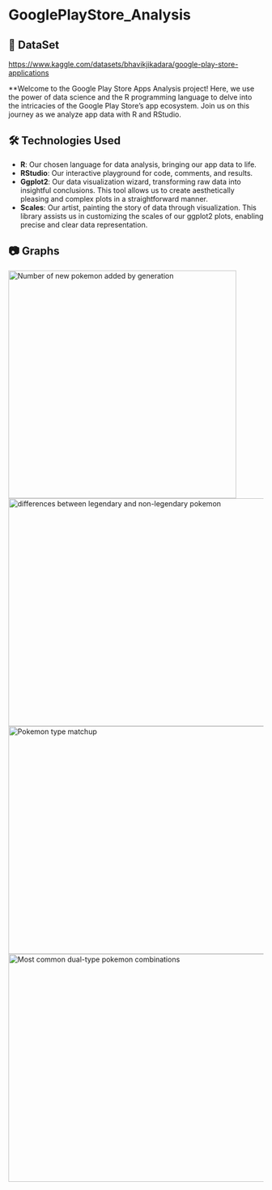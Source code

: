 # GooglePlayStore_Analysis

## 🌟 DataSet
https://www.kaggle.com/datasets/bhavikjikadara/google-play-store-applications

**Welcome to the Google Play Store Apps Analysis project! Here, we use the power of data science and the R programming language to delve into the intricacies of the Google Play Store’s app ecosystem. Join us on this journey as we analyze app data with R and RStudio.


## 🛠 Technologies Used

- **R**: Our chosen language for data analysis, bringing our app data to life.
- **RStudio**: Our interactive playground for code, comments, and results.
- **Ggplot2**: Our data visualization wizard, transforming raw data into insightful conclusions. This tool allows us to create aesthetically pleasing and complex plots in a straightforward manner.
- **Scales**: Our artist, painting the story of data through visualization. This library assists us in customizing the scales of our ggplot2 plots, enabling precise and clear data representation.

## 📷 Graphs
<img src="https://github.com/przemekrn/GooglePlayStore_Analysis/tree/main/charts/ch1.jpg" height="450" alt="Number of new pokemon added by generation">
<img src="https://github.com/przemekrn/GooglePlayStore_Analysis/tree/main/charts/ch2.jpg" height="450" width="900" alt="differences between legendary and non-legendary pokemon">
<img src="https://github.com/przemekrn/GooglePlayStore_Analysis/tree/main/charts/ch3.jpg" height="450" width="900" alt="Pokemon type matchup">
<img src="https://github.com/przemekrn/GooglePlayStore_Analysis/tree/main/charts/ch4.jpg" height="450" width="900"alt="Most common dual-type pokemon combinations">
